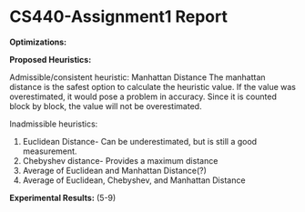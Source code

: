 # CS440-Assignment1 Report
**Optimizations:**

**Proposed Heuristics:**

Admissible/consistent heuristic: Manhattan Distance 
The manhattan distance is the safest option to calculate the heuristic value. If the value was overestimated, it would pose a problem in accuracy. Since it is counted block by block, the value will not be overestimated.  

Inadmissible heuristics: 
1. Euclidean Distance- Can be underestimated, but is still a good measurement.
2. Chebyshev distance- Provides a maximum distance 
3. Average of Euclidean and Manhattan Distance(?)
4. Average of Euclidean, Chebyshev, and Manhattan Distance

**Experimental Results:** 
(5-9)

